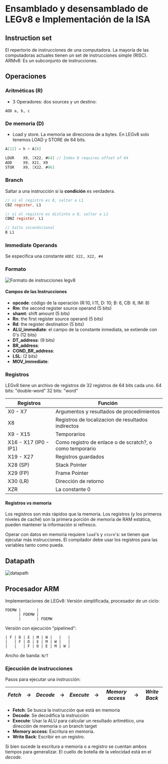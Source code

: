 # Ensamblado y desensamblado de LEGv8 e Implementación de la ISA

<!-- REPASO -->

## Instruction set

El repertorio de instrucciones de una computadora.
La mayoría de las computadoras actuales tienen un set de instrucciones simple (RISC).
ARMv8: Es un subconjunto de instrucciones.

## Operaciones

### Aritméticas (R)

* 3 Operadores: dos sources y un destino:

```LEGv8
ADD a, b, c
```

### De memoria (D)

* Load y store. La memoria se direcciona de a bytes. En LEGv8 solo tenemos LOAD y STORE de 64 bits.

```c
A[12] = h + A[8]
```

```c
LDUR    X9, [X22, #64] // Index 8 requires offset of 64
ADD     X9, X21, X9
STUR    X9, [X22, #96]
```

### Branch

Saltar a una instrucción si la **condición** es verdadera.

```c
// si el registro es 0, saltar a L1
CBZ register, L1

// si el registro es distinto a 0, saltar a L1
CBNZ register, L1

// Salto incondicional
B L1
```

### Immediate Operands

Se especifica una constante
`ADDI X22, X22, #4`

### Formato

![Formato de instrucciones legv8](https://imgur.com/sbZkeWu.png)

#### Campos de las Instrucciones

* **opcode**: código de la operación (R:10, I:11, D: 10; B: 6, CB: 6, IM: 8)
* **Rm**: the second register source operand (5 bits)
* **shamt**: shift amount (5 bits)
* **Rn**: the first register source operand (5 bits)
* **Rd**: the register destination (5 bits)
* **ALU_immediate**: el campo de  la constante inmediata, se extiende con 0's (12 bits)
* **DT_address**: (9 bits)
* **BR_address**:
* **COND_BR_address**:
* **LSL**: (2 bits)
* **MOV_immediate**:

### Registros

LEGv8 tiene un archivo de registros de 32 registros de 64 bits cada uno.
64 bits: "double-word"
32 bits: "word"

| Registros             | Función                                   |
| --------------------- | ----------------------------------------- |
| X0 - X7               | Argumentos y resultados de procedimientos |
| X8                    | Registros de localizacion de resultados indirectos |
| X9 - X15              | Temporarios                               |
| X16 - X17 (IP0 - IP1) | Como registro de enlace o de scratch?, o como temporario |
| X19 - X27             | Registros guardados                       |
| X28 (SP)              | Stack Pointer                             |
| X29 (FP)              | Frame Pointer                             |
| X30 (LR)              | Dirección de retorno                      |
| XZR                   | La constante 0                            |

#### Registros vs memoria

Los registros son más rápidos que la memoria. Los registros (y los primeros niveles de caché) son la primera porción de memoria de RAM estática, pueden mantener la información si refresco.

Operar con datos en memoria requiere `load`'s y `store`'s: se tienen que ejecutar más instrucciones.
El compilador debe usar los registros para las variables tanto como pueda.

## Datapath

![datapath](https://imgur.com/KiTBxwd.png)

## Procesador ARM

Implementaciones de LEGv8:
Versión simplificada, procesador de un ciclo:

```ascii_art
FDEMW |       |
      | FDEMW |
      |       | FDEMW
```

Versión con ejecución "pipelined":

```ascii_art
| F | D | E | M | W |   |   |
|   | F | D | E | M | W |   | 
|   |   | F | D | E | M | W |
```

Ancho de banda: `N/T`

### Ejecución de instrucciones

Pasos para ejecutar una instrucción:

|*Fetch*|→|*Decode*|→|*Execute*|→|*Memory access*|→|*Write Back*|
|-----|-|------|-|-------|-|-------------|-|----------|

* **Fetch**: Se busca la instrucción que está en memoria
* **Decode**: Se decodifica la instrucción
* **Execute**: Usar la ALU para calcular un resultado aritmético, una dirección de memoria o un branch target
* **Memory access**: Escritura en memoria.
* **Write Back**: Escribir en un registro.

Si bien sucede la escritura a memoria o a registro se cuentan ambos tiempos para generalizar.
El cuello de botella de la velocidad está en el *decode*.
